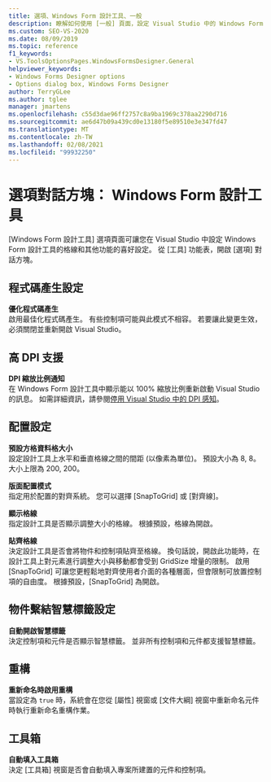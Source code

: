 ```yaml
---
title: 選項、Windows Form 設計工具、一般
description: 瞭解如何使用 [一般] 頁面，設定 Visual Studio 中的 Windows Form 設計工具格線和其他功能的喜好設定。
ms.custom: SEO-VS-2020
ms.date: 08/09/2019
ms.topic: reference
f1_keywords:
- VS.ToolsOptionsPages.WindowsFormsDesigner.General
helpviewer_keywords:
- Windows Forms Designer options
- Options dialog box, Windows Forms Designer
author: TerryGLee
ms.author: tglee
manager: jmartens
ms.openlocfilehash: c55d3dae96ff2757c8a9ba1969c378aa2290d716
ms.sourcegitcommit: ae6d47b09a439cd0e13180f5e89510e3e347fd47
ms.translationtype: MT
ms.contentlocale: zh-TW
ms.lasthandoff: 02/08/2021
ms.locfileid: "99932250"
---
```

# <a name="options-dialog-box-windows-forms-designer"></a>選項對話方塊： Windows Form 設計工具

[Windows Form 設計工具] 選項頁面可讓您在 Visual Studio 中設定 Windows Form 設計工具的格線和其他功能的喜好設定。 從 [工具] 功能表，開啟 [選項] 對話方塊。

## <a name="code-generation-settings"></a>程式碼產生設定

**優化程式碼產生**\
啟用最佳化程式碼產生。 有些控制項可能與此模式不相容。 若要讓此變更生效，必須關閉並重新開啟 Visual Studio。

## <a name="high-dpi-support"></a>高 DPI 支援

**DPI 縮放比例通知**\
在 Windows Form 設計工具中顯示能以 100% 縮放比例重新啟動 Visual Studio 的訊息。 如需詳細資訊，請參閱[停用 Visual Studio 中的 DPI 感知](/dotnet/framework/winforms/disable-dpi-awareness-visual-studio)。

## <a name="layout-settings"></a>配置設定

**預設方格資料格大小**\
設定設計工具上水平和垂直格線之間的間距 (以像素為單位)。 預設大小為 8, 8。 大小上限為 200, 200。

**版面配置模式**\
指定用於配置的對齊系統。 您可以選擇 [SnapToGrid] 或 [對齊線]。

**顯示格線**\
指定設計工具是否顯示調整大小的格線。 根據預設，格線為開啟。

**貼齊格線**\
決定設計工具是否會將物件和控制項貼齊至格線。 換句話說，開啟此功能時，在設計工具上對元素進行調整大小與移動都會受到 GridSize 增量的限制。 啟用 [SnapToGrid] 可讓您更輕鬆地對齊使用者介面的各種層面，但會限制可放置控制項的自由度。 根據預設，[SnapToGrid] 為開啟。

## <a name="object-bound-smart-tag-settings"></a>物件繫結智慧標籤設定

**自動開啟智慧標籤**\
決定控制項和元件是否顯示智慧標籤。 並非所有控制項和元件都支援智慧標籤。

## <a name="refactoring"></a>重構

**重新命名時啟用重構**\
當設定為 `true` 時，系統會在您從 [屬性] 視窗或 [文件大綱] 視窗中重新命名元件時執行重新命名重構作業。

## <a name="toolbox"></a>工具箱

**自動填入工具箱**\
決定 [工具箱] 視窗是否會自動填入專案所建置的元件和控制項。
